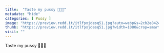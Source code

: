 ```yaml
---
title:  "Taste my pussy 🤤🍇🍓"
metadate: "hide"
categories: [ Pussy ]
image: "https://preview.redd.it/itlfpxjdesq51.jpg?auto=webp&s=2cb2e8424a7c7c8c0871e1051f2389d7cb956859"
thumb: "https://preview.redd.it/itlfpxjdesq51.jpg?width=1080&crop=smart&auto=webp&s=3b9b6348d5571c701f64de2ef11bc1f1f6f9df40"
visit: ""
---
```

Taste my pussy 🤤🍇🍓
